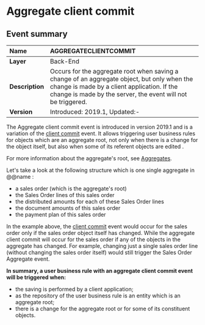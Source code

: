 
# Aggregate client commit

## Event summary 

|Name|AGGREGATECLIENTCOMMIT
|:----|:-----
|**Layer**| Back-End
|**Description**| Occurs for the aggregate root when saving a change of an aggregate object, but only when the change is made by a client application. If the change is made by the server, the event will not be triggered.
|**Version**| Introduced: 2019.1, Updated:-


The Aggregate client commit event is introduced in version 2019.1 and is a variation of the [client commit](https://docs.erp.net/tech/advanced/user-business-rules/events/client-commit.html) event. It allows triggering user business rules for objects which are an aggregate root, not only when there is a change for the object itself, but also when some of its referent objects are edited . 

For more information about the aggregate's root, see [Aggregates](https://docs.erp.net/tech/advanced/concepts/aggregates.html).

Let's take a look at the following structure which is one single aggregate in @@name :
- a sales order (which is the aggregate's root)
- the Sales Order lines of this sales order
- the distributed amounts for each of these Sales Order lines
- the document amounts of this sales order
- the payment plan of this sales order

In the example above, the [client commit](https://docs.erp.net/tech/advanced/user-business-rules/events/client-commit.html) event would occur for the sales order only if the sales order object itself has changed. While the aggregate client commit will occur for the sales order if any of the objects in the aggregate has changed. For example, changing just a single sales order line (without changing the sales order itself) would still trigger the Sales Order 
Aggregate event.


**In summary, a user business rule with an aggregate client commit event will be triggered when:**

- the saving is performed by a client application;
- as the repository of the user business rule is an entity which is an aggregate root;
- there is a change for the aggregate root or for some of its constituent objects.
